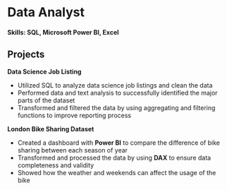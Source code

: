 # Data Analyst

#### Skills: SQL, Microsoft Power BI, Excel

## Projects

**Data Science Job Listing**
- Utilized SQL to analyze data science job listings and clean the data
- Performed data and text analysis to successfully identified the major parts of the dataset
- Transformed and filtered the data by using aggregating and filtering functions to improve reporting process

**London Bike Sharing Dataset**
- Created a dashboard with **Power BI** to compare the difference of bike sharing between each season of year
- Transformed and processed the data by using **DAX** to ensure data completeness and validity
- Showed how the weather and weekends can affect the usage of the bike
